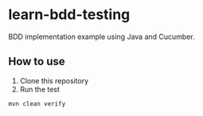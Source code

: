 # learn-bdd-testing

BDD implementation example using Java and Cucumber.

## How to use

1. Clone this repository
2. Run the test

```sh
mvn clean verify
```